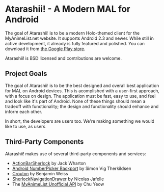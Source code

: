 Atarashii! - A Modern MAL for Android
=====================================

The goal of Atarashii! is to be a modern Holo-themed client for the
MyAnimeList.net website. It supports Android 2.3 and newer. While still in
active development, it already is fully featured and polished. You can download
it from [the Google Play store](https://play.google.com/store/search?q=net.somethingdreadful.MAL&c=apps).

Atarashii! is BSD licensed and contributions are welcome.


Project Goals
-------------
The goal of Atarashii! is to be the best designed and overall best application
for MAL on Android devices. This is acomplished with a user-first approach,
with a focus on design. The application must be fast, easy to use, and feel
and look like it's part of Android. None of these things should mean a tradeoff
with functionality; the design and functionality should enhance and inform each
other.

In short, the developers are users too. We're making something we would like to
use, as users.


Third-Party Components
----------------------
Atarashii! makes use of several third-party components and services:

* [ActionBarSherlock](http://actionbarsherlock.com/) by Jack Wharton
* [Android NumberPicker Backport](https://github.com/SimonVT/android-numberpicker) by Simon Vig Therkildsen
* [Crouton](https://github.com/keyboardsurfer/Crouton) by Benjamin Weiss
* [SherlockNavigationDrawer](https://github.com/nicolasjafelle/SherlockNavigationDrawer) by Nicolas Jafelle
* The [MyAnimeList Unofficial API](http://mal-api.com/) by Chu Yeow
